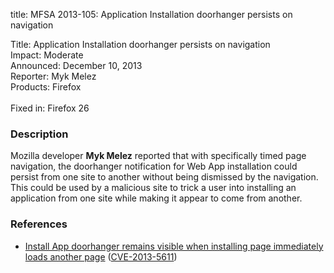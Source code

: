 title: MFSA 2013-105: Application Installation doorhanger persists on navigation

<p>
<span class="label">Title:</span>      Application Installation doorhanger persists on navigation<br/>
<span class="label">Impact:</span>     Moderate<br/>
<span class="label">Announced:</span>  December 10, 2013<br/>
<span class="label">Reporter:</span>   Myk Melez<br/>
<span class="label">Products:</span>   Firefox<br/>
<br/>
<span class="label">Fixed in:</span>   Firefox 26<br/>
</p>


<h3>Description</h3>

<p>Mozilla developer <strong>Myk Melez</strong> reported that with specifically
timed page navigation, the doorhanger notification for Web App installation
could persist from one site to another without being dismissed by the
navigation. This could be used by a malicious site to trick a user into
installing an application from one site while making it appear to come from
another.
</p>


<h3>References</h3>

<ul>
  <li><a href="https://bugzilla.mozilla.org/show_bug.cgi?id=771294">
      Install App doorhanger remains visible when installing page immediately
loads another page</a> (<a href="http://cve.mitre.org/cgi-bin/cvename.cgi?name=CVE-2013-5611" class="ex-ref">CVE-2013-5611</a>)</li>
</ul>



